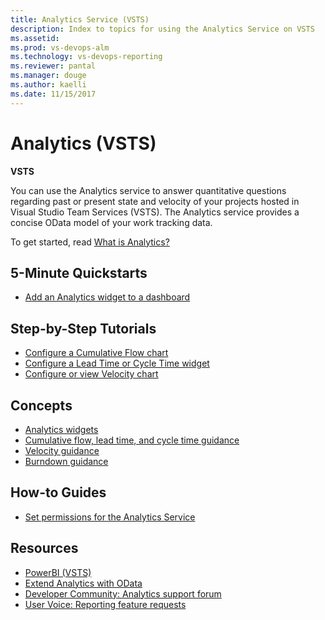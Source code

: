 ```yaml
---
title: Analytics Service (VSTS) 
description: Index to topics for using the Analytics Service on VSTS  
ms.assetid:  
ms.prod: vs-devops-alm
ms.technology: vs-devops-reporting
ms.reviewer: pantal
ms.manager: douge
ms.author: kaelli
ms.date: 11/15/2017
---
```


# Analytics (VSTS) 

**VSTS**  

You can use the Analytics service to answer quantitative questions regarding past or present state and velocity of your projects hosted in Visual Studio Team Services (VSTS). The Analytics service provides a concise OData model of your work tracking data.  

To get started, read [What is Analytics?](what-is-analytics.md) 

<!---
[!INCLUDE [temp](../_shared/analytics-preview.md)] 
-->
 

## 5-Minute Quickstarts
 - [Add an Analytics widget to a dashboard](../guidance/enable-analytics-velocity.md?toc=/vsts/report/analytics/toc.json&bc=/vsts/report/analytics/breadcrumb/toc.json)


## Step-by-Step Tutorials

- [Configure a Cumulative Flow chart](../guidance/cumulative-flow.md?toc=/vsts/report/analytics/toc.json&bc=/vsts/report/analytics/breadcrumb/toc.json)
- [Configure a Lead Time or Cycle Time widget](../guidance/cycle-time-and-lead-time.md?toc=/vsts/report/analytics/toc.json&bc=/vsts/report/analytics/breadcrumb/toc.json)
- [Configure or view Velocity chart](../guidance/team-velocity.md?toc=/vsts/report/analytics/toc.json&bc=/vsts/report/analytics/breadcrumb/toc.json)



## Concepts


- [Analytics widgets](../guidance/analytics-widgets-vsts.md?toc=/vsts/report/analytics/toc.json&bc=/vsts/report/analytics/breadcrumb/toc.json)
- [Cumulative flow, lead time, and cycle time guidance](../guidance/cumulative-flow-cycle-lead-time-guidance.md?toc=/vsts/report/analytics/toc.json&bc=/vsts/report/analytics/breadcrumb/toc.json)
- [Velocity guidance](../guidance/velocity-guidance.md?toc=/vsts/report/analytics/toc.json&bc=/vsts/report/analytics/breadcrumb/toc.json)
- [Burndown guidance](../guidance/burndown-guidance.md?toc=/vsts/report/analytics/toc.json&bc=/vsts/report/analytics/breadcrumb/toc.json)

## How-to Guides
- [Set permissions for the Analytics Service](analytics-security.md)

<!---
Future:

## Concepts:
Analytics Views
Understanding Analytics Service data Acquisition
-->

## Resources
- [PowerBI (VSTS)](../powerbi/index.md)
- [Extend Analytics with OData](../extend-analytics/index.md)
- [Developer Community: Analytics support forum](https://developercommunity.visualstudio.com/search.html?f=&type=question+OR+problem&type=question+OR+problem&c=&redirect=search%2Fsearch&sort=relevance&q=VSTS+Analytics)
- [User Voice: Reporting feature requests](https://visualstudio.uservoice.com/forums/330519-visual-studio-team-services/category/145257-dashboards-and-reporting)

<!---
Future:
Ax Pricing Model
Build Dashboard Widget in AX
-->